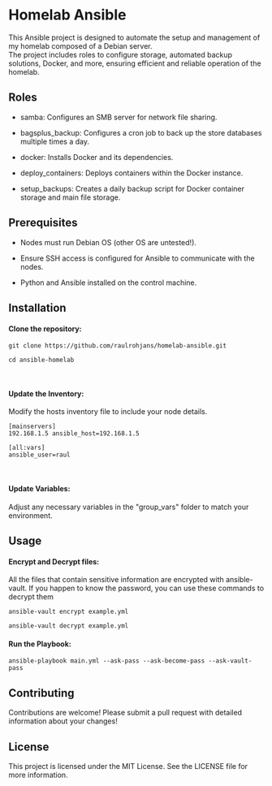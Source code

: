 # Homelab Ansible
This Ansible project is designed to automate the setup and management of my homelab composed of a Debian server. <br />
The project includes roles to configure storage, automated backup solutions, Docker, and more, ensuring efficient and reliable operation of the homelab.


## Roles
- samba: Configures an SMB server for network file sharing.

- bagsplus_backup: Configures a cron job to back up the store databases multiple times a day.

- docker: Installs Docker and its dependencies.

- deploy_containers: Deploys containers within the Docker instance.

- setup_backups: Creates a daily backup script for Docker container storage and main file storage.


## Prerequisites

- Nodes must run Debian OS (other OS are untested!).

- Ensure SSH access is configured for Ansible to communicate with the nodes.

- Python and Ansible installed on the control machine.


## Installation

#### Clone the repository:

```
git clone https://github.com/raulrohjans/homelab-ansible.git

cd ansible-homelab
```
<br />

#### Update the Inventory:

Modify the hosts inventory file to include your node details.

```
[mainservers]
192.168.1.5 ansible_host=192.168.1.5

[all:vars]
ansible_user=raul
```
<br />

#### Update Variables:

Adjust any necessary variables in the "group_vars" folder to match your environment.


## Usage

#### Encrypt and Decrypt files:
All the files that contain sensitive information are encrypted with ansible-vault.
If you happen to know the password, you can use these commands to decrypt them

```
ansible-vault encrypt example.yml

ansible-vault decrypt example.yml
```

#### Run the Playbook:

```
ansible-playbook main.yml --ask-pass --ask-become-pass --ask-vault-pass
```


## Contributing

Contributions are welcome! Please submit a pull request with detailed information about your changes!


## License

This project is licensed under the MIT License. See the LICENSE file for more information.
